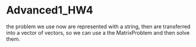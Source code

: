# Advanced1_HW4

the problem we use now are represented with a string, then are transferred
into a vector of vectors, so we can use a the MatrixProblem and then solve them.

